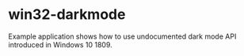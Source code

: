 # win32-darkmode
Example application shows how to use undocumented dark mode API introduced in Windows 10 1809.
